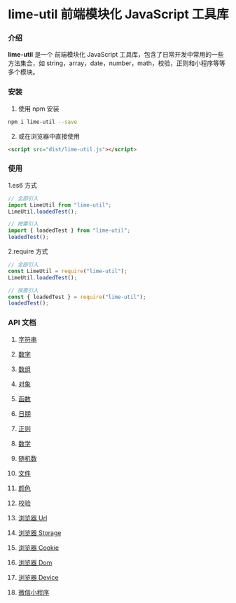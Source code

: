 # lime-util 前端模块化 JavaScript 工具库

### 介绍

**lime-util** 是一个 前端模块化 JavaScript 工具库，包含了日常开发中常用的一些方法集合，如 string，array，date，number，math，校验，正则和小程序等等多个模块。

### 安装

1.  使用 npm 安装

```bash
npm i lime-util --save
```

2.  或在浏览器中直接使用

```html
<script src="dist/lime-util.js"></script>
```

### 使用

1.es6 方式

```javascript
// 全部引入
import LimeUtil from "lime-util";
LimeUtil.loadedTest();

// 按需引入
import { loadedTest } from "lime-util";
loadedTest();
```

2.require 方式

```javascript
// 全部引入
const LimeUtil = require("lime-util");
LimeUtil.loadedTest();

// 按需引入
const { loadedTest } = require("lime-util");
loadedTest();
```

### API 文档

1. [字符串](https://gitee.com/qq575792372/lime-util/blob/master/doc/string.md)
2. [数字](https://gitee.com/qq575792372/lime-util/blob/master/doc/number.md)
3. [数组](https://gitee.com/qq575792372/lime-util/blob/master/doc/array.md)
4. [对象](https://gitee.com/qq575792372/lime-util/blob/master/doc/object.md)
5. [函数](https://gitee.com/qq575792372/lime-util/blob/master/doc/function.md)

6. [日期](https://gitee.com/qq575792372/lime-util/blob/master/doc/date.md)
7. [正则](https://gitee.com/qq575792372/lime-util/blob/master/doc/regexp.md)

8. [数学](https://gitee.com/qq575792372/lime-util/blob/master/doc/math.md)

9. [随机数](https://gitee.com/qq575792372/lime-util/blob/master/doc/random.md)

10. [文件](https://gitee.com/qq575792372/lime-util/blob/master/doc/file.md)

11. [颜色](https://gitee.com/qq575792372/lime-util/blob/master/doc/color.md)

12. [校验](https://gitee.com/qq575792372/lime-util/blob/master/doc/validate.md)

13. [浏览器 Url](https://gitee.com/qq575792372/lime-util/blob/master/doc/browser-url.md)
14. [浏览器 Storage](https://gitee.com/qq575792372/lime-util/blob/master/doc/browser-storage.md)
15. [浏览器 Cookie](https://gitee.com/qq575792372/lime-util/blob/master/doc/browser-cookie.md)
16. [浏览器 Dom](https://gitee.com/qq575792372/lime-util/blob/master/doc/browser-dom.md)
17. [浏览器 Device](https://gitee.com/qq575792372/lime-util/blob/master/doc/browser-device.md)

18. [微信小程序](https://gitee.com/qq575792372/lime-util/blob/master/doc/xcx.md)
